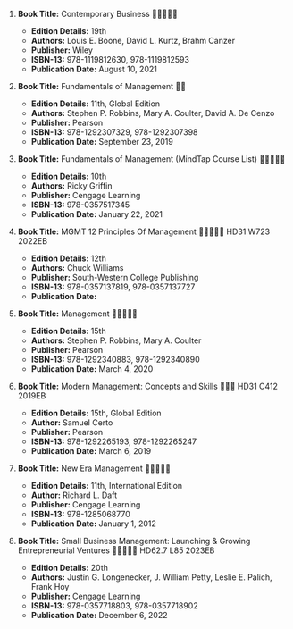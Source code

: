 1. **Book Title:** Contemporary Business 🚨🚨🚨🚨🚨
   - **Edition Details:** 19th
   - **Authors:** Louis E. Boone, David L. Kurtz, Brahm Canzer
   - **Publisher:** Wiley
   - **ISBN-13:** 978-1119812630, 978-1119812593
   - **Publication Date:** August 10, 2021

2. **Book Title:** Fundamentals of Management 📒🚫
   - **Edition Details:** 11th, Global Edition
   - **Authors:** Stephen P. Robbins, Mary A. Coulter, David A. De Cenzo
   - **Publisher:** Pearson
   - **ISBN-13:** 978-1292307329, 978-1292307398
   - **Publication Date:** September 23, 2019

3. **Book Title:** Fundamentals of Management (MindTap Course List) 🚨🚨🚨🚨🚨
   - **Edition Details:** 10th
   - **Authors:** Ricky Griffin 
   - **Publisher:** Cengage Learning
   - **ISBN-13:** 978-0357517345
   - **Publication Date:** January 22, 2021

4. **Book Title:** MGMT 12 Principles Of Management 🚨🚨🚨🚨🚨 HD31 W723 2022EB
   - **Edition Details:** 12th
   - **Authors:** Chuck Williams 
   - **Publisher:** South-Western College Publishing
   - **ISBN-13:** 978-0357137819, 978-0357137727
   - **Publication Date:** 

5. **Book Title:** Management 🚨🚨🚨🚨🚨
   - **Edition Details:** 15th
   - **Authors:** Stephen P. Robbins, Mary A. Coulter
   - **Publisher:** Pearson
   - **ISBN-13:** 978-1292340883, 978-1292340890
   - **Publication Date:** March 4, 2020

6. **Book Title:** Modern Management: Concepts and Skills 📒🔐🚫 HD31 C412 2019EB
   - **Edition Details:** 15th, Global Edition
   - **Author:** Samuel Certo
   - **Publisher:** Pearson
   - **ISBN-13:** 978-1292265193, 978-1292265247
   - **Publication Date:** March 6, 2019

7. **Book Title:** New Era Management 🚨🚨🚨🚨🚨
   - **Edition Details:** 11th, International Edition
   - **Author:** Richard L. Daft
   - **Publisher:** Cengage Learning
   - **ISBN-13:** 978-1285068770
   - **Publication Date:** January 1, 2012

8. **Book Title:** Small Business Management: Launching & Growing Entrepreneurial Ventures 🚨🚨🚨🚨🚨 HD62.7 L85 2023EB
   - **Edition Details:** 20th
   - **Authors:** Justin G. Longenecker, J. William Petty, Leslie E. Palich, Frank Hoy 
   - **Publisher:** Cengage Learning
   - **ISBN-13:** 978-0357718803, 978-0357718902
   - **Publication Date:** December 6, 2022

